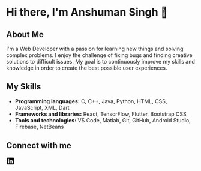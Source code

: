 # Hi there, I'm Anshuman Singh 👋

## About Me
I'm a Web Developer with a passion for learning new things and solving complex problems. I enjoy the challenge of fixing bugs and finding creative solutions to difficult issues. My goal is to continuously improve my skills and knowledge in order to create the best possible user experiences.


## My Skills
- **Programming languages:** C, C++, Java, Python, HTML, CSS, JavaScript, XML, Dart
- **Frameworks and libraries:** React, TensorFlow, Flutter, Bootstrap CSS
- **Tools and technologies:** VS Code, Matlab, Git, GitHub, Android Studio, Firebase, NetBeans


## Connect with me

[<img align="left" alt="Your Name | LinkedIn" width="22px" src="https://raw.githubusercontent.com/simple-icons/simple-icons/develop/icons/linkedin.svg" />][linkedin]

[linkedin]: https://linkedin.com/in/anshuman55a
